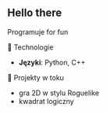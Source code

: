 ## Hello there

Programuje for fun

💾 Technologie
- **Języki**: Python, C++
  
  
📼 Projekty w toku
- gra 2D w stylu Roguelike
- kwadrat logiczny
